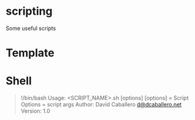 # scripting
Some useful scripts


# Template

# Shell 
> !/bin/bash
>  Usage: <SCRIPT_NAME>.sh [options] <args>
>  [options] = Script Options
>  <args> = script args
>  Author: David Caballero <d@dcaballero.net>
>  Version: 1.0
